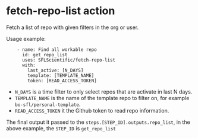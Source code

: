 # fetch-repo-list action
Fetch a list of repo with given filters in the org or user.

Usage example:
```
    - name: Find all workable repo
      id: get_repo_list
      uses: SFLScientific/fetch-repo-list
      with:
        last_active: [N_DAYS]
        template: [TEMPLATE_NAME]
        token: [READ_ACCESS_TOKEN]
```

- `N_DAYS` is a time filter to only select repos that are activate in last N days.
- `TEMPLATE_NAME` is the name of the template repo to filter on, for example `bo-sfl/personal-template`. 
- `READ_ACCESS_TOKEN` it the Github token to read repo information.

The final output it passed to the `steps.[STEP_ID].outputs.repo_list`, in the above example, the `STEP_ID` is `get_repo_list`